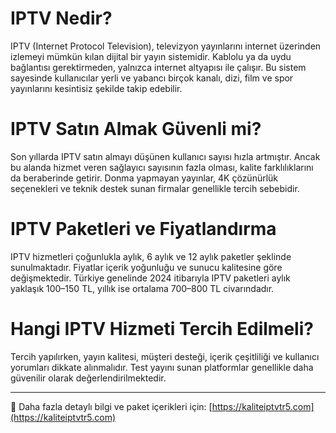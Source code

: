 # IPTV Nedir?

IPTV (Internet Protocol Television), televizyon yayınlarını internet üzerinden izlemeyi mümkün kılan dijital bir yayın sistemidir. Kablolu ya da uydu bağlantısı gerektirmeden, yalnızca internet altyapısı ile çalışır. Bu sistem sayesinde kullanıcılar yerli ve yabancı birçok kanalı, dizi, film ve spor yayınlarını kesintisiz şekilde takip edebilir.

# IPTV Satın Almak Güvenli mi?

Son yıllarda IPTV satın almayı düşünen kullanıcı sayısı hızla artmıştır. Ancak bu alanda hizmet veren sağlayıcı sayısının fazla olması, kalite farklılıklarını da beraberinde getirir. Donma yapmayan yayınlar, 4K çözünürlük seçenekleri ve teknik destek sunan firmalar genellikle tercih sebebidir.

# IPTV Paketleri ve Fiyatlandırma

IPTV hizmetleri çoğunlukla aylık, 6 aylık ve 12 aylık paketler şeklinde sunulmaktadır. Fiyatlar içerik yoğunluğu ve sunucu kalitesine göre değişmektedir. Türkiye genelinde 2024 itibarıyla IPTV paketleri aylık yaklaşık 100–150 TL, yıllık ise ortalama 700–800 TL civarındadır.

# Hangi IPTV Hizmeti Tercih Edilmeli?

Tercih yapılırken, yayın kalitesi, müşteri desteği, içerik çeşitliliği ve kullanıcı yorumları dikkate alınmalıdır. Test yayını sunan platformlar genellikle daha güvenilir olarak değerlendirilmektedir. 

---

🔗 Daha fazla detaylı bilgi ve paket içerikleri için:
[https://kaliteiptvtr5.com](https://kaliteiptvtr5.com)
